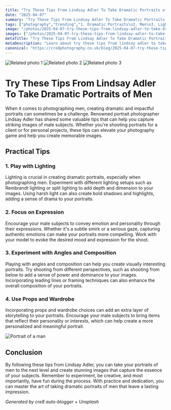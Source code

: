 ```yaml
---
title: "Try These Tips From Lindsay Adler To Take Dramatic Portraits of Men"
date: "2025-04-07"
summary: "Try These Tips From Lindsay Adler To Take Dramatic Portraits of Men - A trending topic in photography."
tags: ["photography","trending","1. Dramatic Portraits\n2. Men\n3. Lighting\n4. Expression\n5. Angles\n6. Composition\n7. Props\n8. Wardrobe\n9. Lindsay Adler\n10. Portraits"]
image: "/photos/2025-04-07-try-these-tips-from-lindsay-adler-to-take-dramatic-portraits-of-men-1.jpg"
images: ["/photos/2025-04-07-try-these-tips-from-lindsay-adler-to-take-dramatic-portraits-of-men-1.jpg","/photos/2025-04-07-try-these-tips-from-lindsay-adler-to-take-dramatic-portraits-of-men-2.jpg","/photos/2025-04-07-try-these-tips-from-lindsay-adler-to-take-dramatic-portraits-of-men-3.jpg"]
metaTitle: "Try These Tips From Lindsay Adler To Take Dramatic Portraits of Men | cre8 Photography"
metaDescription: "Learn about try these tips from lindsay adler to take dramatic portraits of men in photography with practical tips and insights."
canonical: "https://cre8photography.co.uk/blog/2025-04-07-try-these-tips-from-lindsay-adler-to-take-dramatic-portraits-of-men"
---
```



<div class="grid grid-cols-1 sm:grid-cols-2 md:grid-cols-3 gap-4">
  <img src="/photos/2025-04-07-try-these-tips-from-lindsay-adler-to-take-dramatic-portraits-of-men-1.jpg" alt="Related photo 1" class="w-full rounded-lg" />
<img src="/photos/2025-04-07-try-these-tips-from-lindsay-adler-to-take-dramatic-portraits-of-men-2.jpg" alt="Related photo 2" class="w-full rounded-lg" />
<img src="/photos/2025-04-07-try-these-tips-from-lindsay-adler-to-take-dramatic-portraits-of-men-3.jpg" alt="Related photo 3" class="w-full rounded-lg" />
</div>


# Try These Tips From Lindsay Adler To Take Dramatic Portraits of Men

When it comes to photographing men, creating dramatic and impactful portraits can sometimes be a challenge. Renowned portrait photographer Lindsay Adler has shared some valuable tips that can help you capture striking images of male subjects. Whether you're shooting portraits for a client or for personal projects, these tips can elevate your photography game and help you create memorable images.

## Practical Tips

### 1. Play with Lighting

Lighting is crucial in creating dramatic portraits, especially when photographing men. Experiment with different lighting setups such as Rembrandt lighting or split lighting to add depth and dimension to your images. Using harsh light can also create bold shadows and highlights, adding a sense of drama to your portraits.

### 2. Focus on Expression

Encourage your male subjects to convey emotion and personality through their expressions. Whether it's a subtle smirk or a serious gaze, capturing authentic emotions can make your portraits more compelling. Work with your model to evoke the desired mood and expression for the shoot.

### 3. Experiment with Angles and Composition

Playing with angles and composition can help you create visually interesting portraits. Try shooting from different perspectives, such as shooting from below to add a sense of power and dominance to your images. Incorporating leading lines or framing techniques can also enhance the overall composition of your portraits.

### 4. Use Props and Wardrobe

Incorporating props and wardrobe choices can add an extra layer of storytelling to your portraits. Encourage your male subjects to bring items that reflect their personality or interests, which can help create a more personalized and meaningful portrait.

![Portrait of a man](/path/to/image)

## Conclusion

By following these tips from Lindsay Adler, you can take your portraits of men to the next level and create stunning images that capture the essence of your subjects. Remember to experiment, be creative, and most importantly, have fun during the process. With practice and dedication, you can master the art of taking dramatic portraits of men that leave a lasting impression.

*Generated by cre8 auto-blogger + Unsplash*
